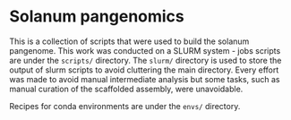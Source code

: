 # Solanum pangenomics

This is a collection of scripts that were used to build the solanum pangenome.
This work was conducted on a SLURM system - jobs scripts are under the `scripts/` directory.
The `slurm/` directory is used to store the output of slurm scripts to avoid cluttering the main directory.
Every effort was made to avoid manual intermediate analysis but some tasks, such as manual curation of the scaffolded assembly, were unavoidable.

Recipes for conda environments are under the `envs/` directory.
